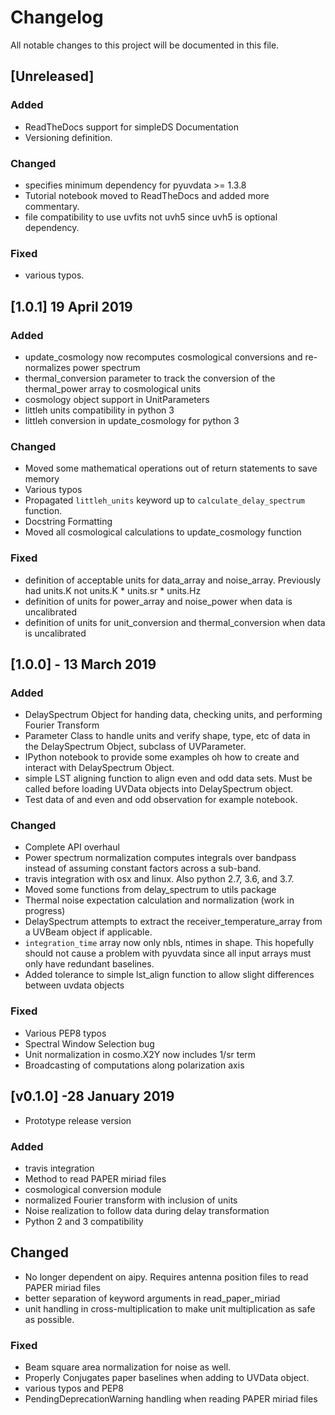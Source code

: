 # Changelog
All notable changes to this project will be documented in this file.

## [Unreleased]
### Added
- ReadTheDocs support for simpleDS Documentation
- Versioning definition.
### Changed
- specifies minimum dependency for pyuvdata >= 1.3.8
- Tutorial notebook moved to ReadTheDocs and added more commentary.
- file compatibility to use uvfits not uvh5 since uvh5 is optional dependency.
### Fixed
- various typos.

## [1.0.1] 19 April 2019
### Added
- update_cosmology now recomputes cosmological conversions and re-normalizes power spectrum
- thermal_conversion parameter to track the conversion of the thermal_power array to cosmological units
- cosmology object support in UnitParameters
- littleh units compatibility in python 3
- littleh conversion in update_cosmology for python 3
### Changed
- Moved some mathematical operations out of return statements to save memory
- Various typos
- Propagated `littleh_units` keyword up to `calculate_delay_spectrum` function.
- Docstring Formatting
- Moved all cosmological calculations to update_cosmology function
### Fixed
- definition of acceptable units for data_array and noise_array. Previously had units.K not units.K * units.sr * units.Hz
- definition of units for power_array and noise_power when data is uncalibrated
- definition of units for unit_conversion and thermal_conversion when data is uncalibrated

## [1.0.0] - 13 March 2019
### Added
- DelaySpectrum Object for handing data, checking units, and performing Fourier Transform
- Parameter Class to handle units and verify shape, type, etc of data in the DelaySpectrum Object, subclass of UVParameter.
- IPython notebook to provide some examples oh how to create and interact with DelaySpectrum Object.
- simple LST aligning function to align even and odd data sets. Must be called before loading UVData objects into DelaySpectrum object.
- Test data of and even and odd observation for example notebook.

### Changed
- Complete API overhaul
- Power spectrum normalization computes integrals over bandpass instead of assuming constant factors across a sub-band.
- travis integration with osx and linux. Also python 2.7, 3.6, and 3.7.
- Moved some functions from delay_spectrum to utils package
- Thermal noise expectation calculation and normalization (work in progress)
- DelaySpectrum attempts to extract the receiver_temperature_array from a UVBeam object if applicable.
- `integration_time` array now only nbls, ntimes in shape. This hopefully should not cause a problem with pyuvdata since all input arrays must only have redundant baselines.
- Added tolerance to simple lst_align function to allow slight differences between uvdata objects
### Fixed
- Various PEP8 typos
- Spectral Window Selection bug
- Unit normalization in cosmo.X2Y now includes 1/sr term
- Broadcasting of computations along polarization axis

## [v0.1.0] -28 January 2019
- Prototype release version
### Added
- travis integration
- Method to read PAPER miriad files
- cosmological conversion module
- normalized Fourier transform with inclusion of units
- Noise realization to follow data during delay transformation
- Python 2 and 3 compatibility

## Changed
- No longer dependent on aipy. Requires antenna position files to read PAPER miriad files
- better separation of keyword arguments in read_paper_miriad
- unit handling in cross-multiplication to make unit multiplication as safe as possible.

### Fixed
- Beam square area normalization for noise as well.
- Properly Conjugates paper baselines when adding to UVData object.
- various typos and PEP8
- PendingDeprecationWarning handling when reading PAPER miriad files
